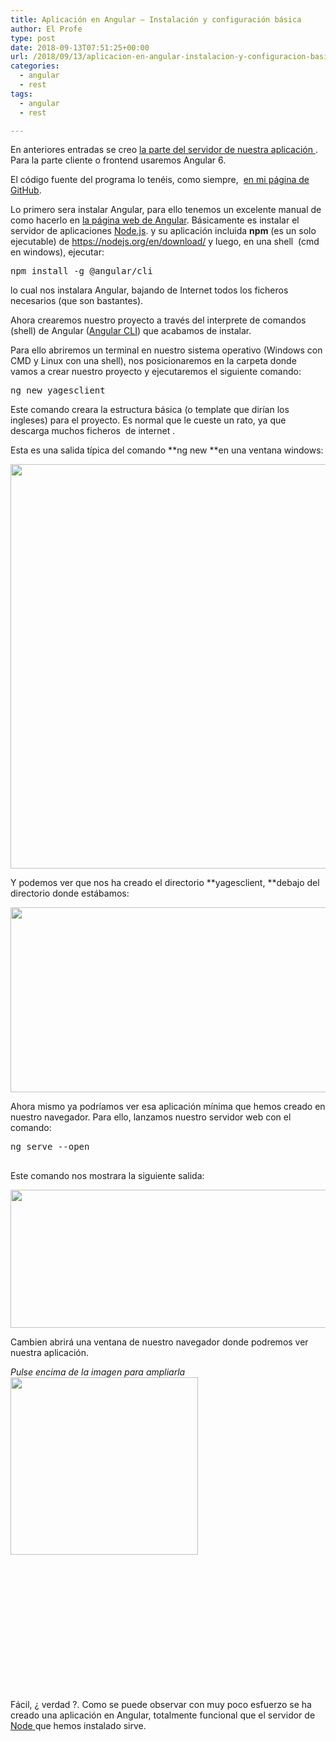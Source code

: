 ```yaml
---
title: Aplicación en Angular – Instalación y configuración básica
author: El Profe
type: post
date: 2018-09-13T07:51:25+00:00
url: /2018/09/13/aplicacion-en-angular-instalacion-y-configuracion-basica/
categories:
  - angular
  - rest
tags:
  - angular
  - rest

---
```

En anteriores entradas se creo [la parte del servidor de nuestra aplicación ][1].  Para la parte cliente o frontend usaremos Angular 6.

El código fuente del programa lo tenéis, como siempre,  <a href="https://github.com/chuchip/yagesclient-angular" target="_blank" rel="noopener">en mi página de GitHub</a>.

Lo primero sera instalar Angular, para ello tenemos un excelente manual de  como hacerlo en <a href="https://angular.io/guide/quickstart" target="_blank" rel="noopener">la página web de Angular</a>. Básicamente es instalar el servidor de aplicaciones <a href="https://nodejs.org/es/" target="_blank" rel="noopener">Node.js</a>. y su aplicación incluida **npm** (es un solo ejecutable) de <a href="https://nodejs.org/en/download/" target="_blank" rel="noopener">https://nodejs.org/en/download/</a> y luego, en una shell  (cmd en windows), ejecutar:

<pre><span class="pln">npm install </span><span class="pun">-</span><span class="pln">g </span><span class="lit">@angular</span><span class="pun">/</span><span class="pln">cli</span></pre>

lo cual nos instalara Angular, bajando de Internet todos los ficheros necesarios (que son bastantes).

Ahora crearemos nuestro proyecto a través del interprete de comandos (shell) de Angular (<a href="https://github.com/angular/angular-cli" target="_blank" rel="noopener">Angular CLI</a>) que acabamos de instalar.

Para ello abriremos un terminal en nuestro sistema operativo (Windows con CMD y Linux con una shell), nos posicionaremos en la carpeta donde vamos a crear nuestro proyecto y ejecutaremos el siguiente comando:

<pre><span class="pln">ng new yagesclient</span></pre>

Este comando creara la estructura básica (o template que dirían los ingleses) para el proyecto. Es normal que le cueste un rato, ya que descarga muchos ficheros  de internet .

Esta es una salida típica del comando **ng new **en una ventana windows:

<img class="alignnone size-full wp-image-260" src="http://www.profesor-p.com/wp-content/uploads/2018/09/angular1.png" alt="" width="835" height="647" srcset="http://www.profesor-p.com/wp-content/uploads/2018/09/angular1.png 835w, http://www.profesor-p.com/wp-content/uploads/2018/09/angular1-300x232.png 300w, http://www.profesor-p.com/wp-content/uploads/2018/09/angular1-768x595.png 768w" sizes="(max-width: 835px) 100vw, 835px" />

Y podemos ver que nos ha creado el directorio **yagesclient, **debajo del directorio donde estábamos:

<img class="alignnone size-full wp-image-261" src="http://www.profesor-p.com/wp-content/uploads/2018/09/angular2.png" alt="" width="606" height="296" srcset="http://www.profesor-p.com/wp-content/uploads/2018/09/angular2.png 606w, http://www.profesor-p.com/wp-content/uploads/2018/09/angular2-300x147.png 300w" sizes="(max-width: 606px) 100vw, 606px" />

Ahora mismo ya podríamos ver esa aplicación mínima que hemos creado en nuestro navegador. Para ello, lanzamos nuestro servidor web con el comando:

<pre>ng serve --open

</pre>

Este comando nos mostrara la siguiente salida:

<img class="alignnone size-full wp-image-263" src="http://www.profesor-p.com/wp-content/uploads/2018/09/angular3.png" alt="" width="912" height="221" srcset="http://www.profesor-p.com/wp-content/uploads/2018/09/angular3.png 912w, http://www.profesor-p.com/wp-content/uploads/2018/09/angular3-300x73.png 300w, http://www.profesor-p.com/wp-content/uploads/2018/09/angular3-768x186.png 768w" sizes="(max-width: 912px) 100vw, 912px" />

Cambien abrirá una ventana de nuestro navegador donde podremos ver nuestra aplicación.

_Pulse encima de la imagen para ampliarla_<a href="http://www.profesor-p.com/wp-content/uploads/2018/09/angular4.png" target="_blank" rel="noopener"><img class="alignleft wp-image-262 size-medium" src="http://www.profesor-p.com/wp-content/uploads/2018/09/angular4-300x284.png" alt="" width="300" height="284" srcset="http://www.profesor-p.com/wp-content/uploads/2018/09/angular4-300x284.png 300w, http://www.profesor-p.com/wp-content/uploads/2018/09/angular4.png 670w" sizes="(max-width: 300px) 100vw, 300px" /></a>

&nbsp;

&nbsp;

&nbsp;

&nbsp;

&nbsp;

&nbsp;

&nbsp;

Fácil, ¿ verdad ?. Como se puede observar con muy poco esfuerzo se ha creado una aplicación en Angular, totalmente funcional que el servidor de <a href="https://nodejs.org/es/" target="_blank" rel="noopener">Node </a>que hemos instalado sirve.

 [1]: http://www.profesor-p.com/aplicacion-usando-java-y-angular/